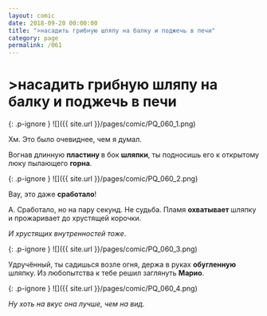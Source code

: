 ```yaml
---
layout: comic
date: 2018-09-20 00:00:00
title: ">насадить грибную шляпу на балку и поджечь в печи"
category: page
permalink: /061
---
```


# >насадить грибную шляпу на балку и поджечь в печи

{: .p-ignore }
![]({{ site.url }}/pages/comic/PQ_060_1.png)

Хм. Это было очевиднее, чем я думал.

Вогнав длинную <strong>пластину </strong>в бок <strong>шляпки</strong>, ты подносишь его к открытому люку пылающего <strong>горна</strong>.

{: .p-ignore }
![]({{ site.url }}/pages/comic/PQ_060_2.png)

Вау, это даже <strong>сработало</strong>!

А. Сработало, но на пару секунд. Не судьба. Пламя <strong>охватывает </strong>шляпку и прожаривает до хрустящей корочки.

<em>И хрустящих внутренностей тоже</em>.

{: .p-ignore }
![]({{ site.url }}/pages/comic/PQ_060_3.png)

Удручённый, ты садишься возле огня, держа в руках <strong>обугленную </strong>шляпку. Из любопытства к тебе решил заглянуть <strong>Марио</strong>.

{: .p-ignore }
![]({{ site.url }}/pages/comic/PQ_060_4.png)

<em>Ну хоть на вкус она лучше, чем на вид.</em>
